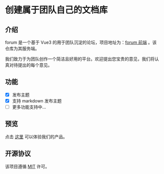 # 创建属于团队自己的文档库

## 介绍

forum 是一个基于 Vue3 的用于团队沉淀的论坛，项目地址为：[forum 前端](https://github.com/syt-honey/forum) 。该仓库为其服务端。

我们致力于为团队创作一个简洁且好用的平台。欢迎提出您宝贵的意见，我们将认真对待提出的每个意见。

## 功能

- [x] 发布主题  
- [x] 支持 markdown 发布主题   
- [ ] 更多功能支持中...  

## 预览

点击 [这里](http://121.196.109.76:82/index) 可以体验我们的产品。

## 开源协议

该项目遵循 [MIT](https://opensource.org/licenses/MIT) 许可。


